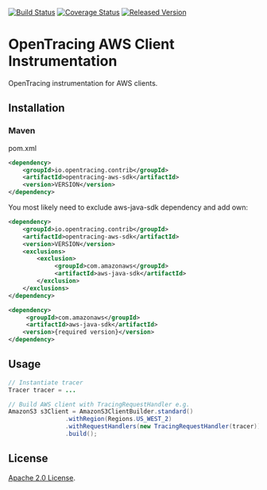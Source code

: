 [![Build Status][ci-img]][ci] [![Coverage Status][cov-img]][cov] [![Released Version][maven-img]][maven]

# OpenTracing AWS Client Instrumentation
OpenTracing instrumentation for AWS clients.

## Installation

### Maven
pom.xml
```xml
<dependency>
    <groupId>io.opentracing.contrib</groupId>
    <artifactId>opentracing-aws-sdk</artifactId>
    <version>VERSION</version>
</dependency>
```

You most likely need to exclude aws-java-sdk dependency and add own:
```xml
<dependency>
    <groupId>io.opentracing.contrib</groupId>
    <artifactId>opentracing-aws-sdk</artifactId>
    <version>VERSION</version>
    <exclusions>
        <exclusion>
             <groupId>com.amazonaws</groupId>
             <artifactId>aws-java-sdk</artifactId>
        </exclusion>
    </exclusions>
</dependency>

<dependency>
     <groupId>com.amazonaws</groupId>
     <artifactId>aws-java-sdk</artifactId>
    <version>{required version}</version>
</dependency>

```

## Usage

```java
// Instantiate tracer
Tracer tracer = ...

// Build AWS client with TracingRequestHandler e.g.
AmazonS3 s3Client = AmazonS3ClientBuilder.standard()
                .withRegion(Regions.US_WEST_2)
                .withRequestHandlers(new TracingRequestHandler(tracer))
                .build();

```


## License

[Apache 2.0 License](./LICENSE).

[ci-img]: https://travis-ci.org/opentracing-contrib/java-aws-sdk.svg?branch=master
[ci]: https://travis-ci.org/opentracing-contrib/java-aws-sdk
[cov-img]: https://coveralls.io/repos/github/opentracing-contrib/java-aws-sdk/badge.svg?branch=master
[cov]: https://coveralls.io/github/opentracing-contrib/java-aws-sdk?branch=master
[maven-img]: https://img.shields.io/maven-central/v/io.opentracing.contrib/opentracing-aws-sdk.svg
[maven]: http://search.maven.org/#search%7Cga%7C1%7Copentracing-aws-sdk

